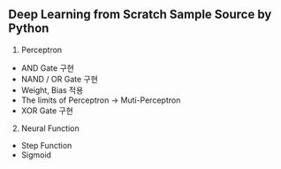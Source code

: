 ## Deep Learning from Scratch Sample Source by Python
1. Perceptron
  - AND Gate 구현
  - NAND / OR Gate 구현
  - Weight, Bias 적용
  - The limits of Perceptron -> Muti-Perceptron
  - XOR Gate 구현
2. Neural Function
  - Step Function
  - Sigmoid
